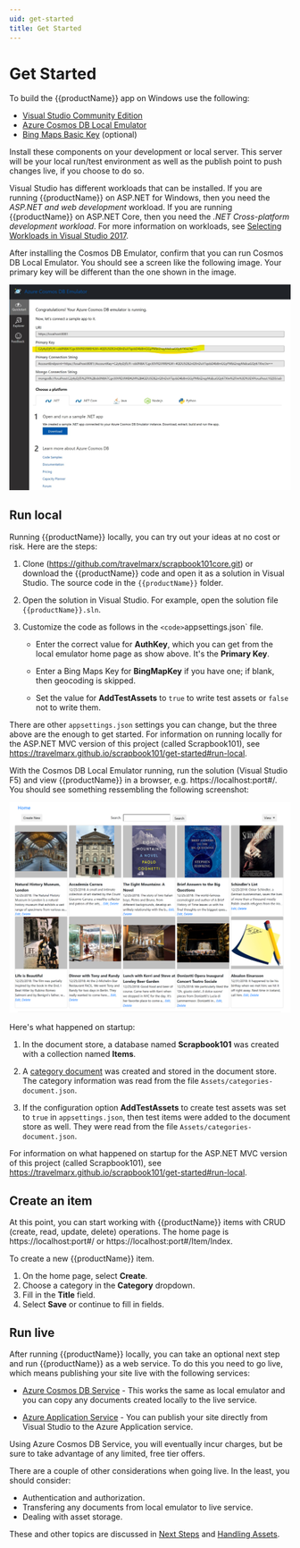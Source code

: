 ```yaml
---
uid: get-started
title: Get Started
---
```

# Get Started

To build the {{productName}} app on Windows use the following:

* [Visual Studio Community Edition][vsdown]  
* [Azure Cosmos DB Local Emulator][emul]
* [Bing Maps Basic Key][bingmap] (optional)

Install these components on your development or local server. This server will be your local run/test environment as well as the publish point to push changes live, if you choose to do so.

Visual Studio has different workloads that can be installed. If you are running {{productName}} on ASP.NET for Windows, then you need the *ASP.NET and web development* workload. If you are running {{productName}} on ASP.NET Core, then you need the *.NET Cross-platform development workload*. For more information on workloads, see [Selecting Workloads in Visual Studio 2017][work].

After installing the Cosmos DB Emulator, confirm that you can run Cosmos DB Local Emulator. You should see a screen like the following image. Your primary key will be different than the one shown in the image.

![Getting samples in Cosmos DB Local Emulator](../images/where-to-get-samples.jpg "Getting samples in Cosmos DB Local Emulator")

## Run local

Running {{productName}} locally, you can try out your ideas at no cost or risk. Here are the steps:

1. Clone (<https://github.com/travelmarx/scrapbook101core.git>) or download the {{productName}} code and open it as a solution in Visual Studio. The source code in the
`{{productName}}` folder. 

1. Open the solution in Visual Studio. For example, open the solution file `{{productName}}.sln`.

1. Customize the code as follows in the `<code>`appsettings.json` file.
    * Enter the correct value for **AuthKey**, which you can get from the local emulator home page as show above. It's the **Primary Key**.

    * Enter a Bing Maps Key for **BingMapKey** if you have one; if blank, then geocoding is skipped.

    * Set the value for **AddTestAssets** to `true` to write test assets or `false` not to write them.

  There are other `appsettings.json` settings you can change, but the three above are the enough to get started. For information on running locally for the ASP.NET MVC version of this project (called Scrapbook101), see <https://travelmarx.github.io/scrapbook101/get-started#run-local>.

With the Cosmos DB Local Emulator running, run the solution (Visual Studio F5) and view {{productName}} in a browser, e.g. https://localhost:port#/. You should see something ressembling the following screenshot:

![Scrapbook101Core home page](../images/scrapbook101-running.png "Scrapbook101 Home Page")

Here's what happened on startup:

1. In the document store, a database named **Scrapbook101** was created with a collection named **Items**.

1. A [category document][cat] was created and stored in the document store. The category information was read from the file `Assets/categories-document.json`.

1. If the configuration option **AddTestAssets** to create test assets was set to `true` in 
    `appsettings.json`, then test items were added to the document store as well. They were read from the file `Assets/categories-document.json`.

For information on what happened on startup for the ASP.NET MVC version of this project (called Scrapbook101), see <https://travelmarx.github.io/scrapbook101/get-started#run-local>.

## Create an item

At this point, you can start working with {{productName}} items with CRUD (create, read, update, delete) operations. The home page is https://localhost:port#/ or https://localhost:port#/Item/Index.

To create a new {{productName}} item.

1. On the home page, select **Create**.
2. Choose a category in the **Category** dropdown.
3. Fill in the **Title** field.
4. Select **Save** or continue to fill in fields.

## Run live

After running {{productName}} locally, you can take an optional next step and run {{productName}} as a web service. To do this you need to go live, which means publishing your site live with the following services:

- [Azure Cosmos DB Service][cosmos] - This works the same as local emulator and you can copy any documents created locally to the live service. 
 
* [Azure Application Service][azapp] - You can publish your site directly from Visual Studio to the Azure Application service.

Using Azure Cosmos DB Service, you will eventually incur charges, but be sure to take advantage of any limited, free tier offers. 

There are a couple of other considerations when going live. In the least, you should consider:

* Authentication and authorization.
* Transfering any documents from local emulator to live service.
* Dealing with asset storage.

These and other topics are discussed in [Next Steps][next-steps] and [Handling Assets][handling-assets].

[next-steps]: next-steps.md
[handling-assets]: handling-assets.md
[item]: item-document.md
[cat]: category-document.md
[vsdown]: https://visualstudio.microsoft.com/downloads/
[emul]: https://docs.microsoft.com/en-us/azure/cosmos-db/local-emulator
[cosmos]: https://azure.microsoft.com/en-us/services/cosmos-db/
[azapp]: https://azure.microsoft.com/en-us/services/app-service/
[bingmap]: https://www.microsoft.com/en-us/maps/create-a-bing-maps-key
[azblob]: https://azure.microsoft.com/en-us/services/storage/blobs/
[work]: https://visualstudio.microsoft.com/vs/support/selecting-workloads-visual-studio-2017/
